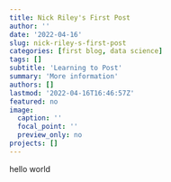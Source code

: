 ```yaml
---
title: Nick Riley's First Post
author: ''
date: '2022-04-16'
slug: nick-riley-s-first-post
categories: [first blog, data science]
tags: []
subtitle: 'Learning to Post'
summary: 'More information'
authors: []
lastmod: '2022-04-16T16:46:57Z'
featured: no
image:
  caption: ''
  focal_point: ''
  preview_only: no
projects: []
---
```

hello world
